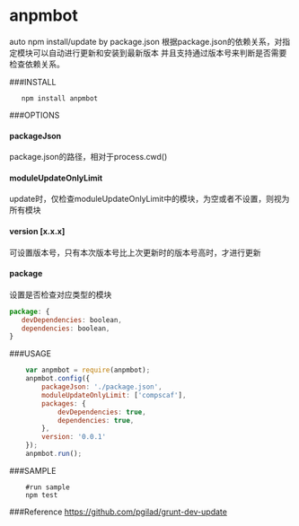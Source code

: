 # anpmbot
auto npm install/update by package.json
根据package.json的依赖关系，对指定模块可以自动进行更新和安装到最新版本
并且支持通过版本号来判断是否需要检查依赖关系。

###INSTALL
```shell
   npm install anpmbot
```
###OPTIONS
#### packageJson

package.json的路径，相对于process.cwd()

#### moduleUpdateOnlyLimit

update时，仅检查moduleUpdateOnlyLimit中的模块，为空或者不设置，则视为所有模块

#### version [x.x.x]

可设置版本号，只有本次版本号比上次更新时的版本号高时，才进行更新

#### package

设置是否检查对应类型的模块

```js
package: {
   devDependencies: boolean,
   dependencies: boolean, 
}

```

###USAGE

```js
    var anpmbot = require(anpmbot);
    anpmbot.config({
        packageJson: './package.json',
        moduleUpdateOnlyLimit: ['compscaf'],
        packages: {
            devDependencies: true,
            dependencies: true,
        },
        version: '0.0.1'
    });
    anpmbot.run();
```

###SAMPLE

```shell
    #run sample
    npm test
```
###Reference
https://github.com/pgilad/grunt-dev-update
